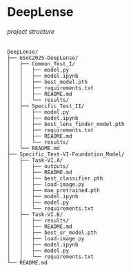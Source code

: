 # DeepLense

###### project structure

    DeepLense/
    ├── GSoC2025-DeepLense/
    │   ├── Common_Test_I/
    │   │   ├── model.py
    │   │   ├── model.ipynb
    │   │   ├── best_model.pth
    │   │   ├── requirements.txt
    │   │   ├── README.md
    │   │   └── results/
    │   ├── Specific_Test_II/
    │   │   ├── model.py
    │   │   ├── model.ipynb
    │   │   ├── best_lens_finder_model.pth
    │   │   ├── requirements.txt
    │   │   ├── README.md
    │   │   └── results/
    │   └── README.md
    ├── Specific_Test-VI-Foundation_Model/
    │   ├── Task-VI.A/
    │   │   ├── outputs/
    │   │   ├── README.md
    │   │   ├── best_classifier.pth
    │   │   ├── load-image.py
    │   │   ├── mae_pretrained.pth
    │   │   ├── model.ipynb
    │   │   ├── model.py
    │   │   └── requirements.txt
    │   ├── Task-VI.B/
    │   │   ├── results/
    │   │   ├── README.md
    │   │   ├── best_sr_model.pth
    │   │   ├── load-image.py
    │   │   ├── model.ipynb
    │   │   ├── model.py
    │   │   └── requirements.txt
    └── README.md

